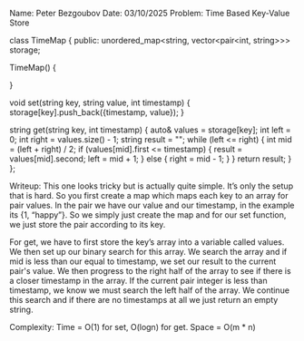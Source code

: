 Name: Peter Bezgoubov
Date: 03/10/2025
Problem: Time Based Key-Value Store

class TimeMap {
public:
   unordered_map<string, vector<pair<int, string>>> storage;


   TimeMap() {
      
   }
  
   void set(string key, string value, int timestamp) {
      storage[key].push_back({timestamp, value});
   }
  
   string get(string key, int timestamp) {
       auto& values = storage[key];
       int left = 0;
       int right = values.size() - 1;
       string result = "";
       while (left <= right) {
           int mid = (left + right) / 2;
           if (values[mid].first <= timestamp) {
               result = values[mid].second;
               left = mid + 1;
           }
           else {
               right = mid - 1;
           }
       }
       return result;
   }
};


Writeup: This one looks tricky but is actually quite simple. It’s only the setup that is hard. So you first create a map which maps each key to an array for pair values. In the pair we have our value and our timestamp, in the example its {1, “happy”}. So we simply just create the map and for our set function, we just store the pair according to its key.


For get, we have to first store the key’s array into a variable called values. We then set up our binary search for this array. We search the array and if mid is less than our equal to timestamp, we set our result to the current pair's value. We then progress to the right half of the array to see if there is a closer timestamp in the array. If the current pair integer is less than timestamp, we know we must search the left half of the array. We continue this search and if there are no timestamps at all we just return an empty string.

Complexity: Time = O(1) for set, O(logn) for get. Space = O(m * n)
